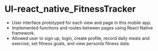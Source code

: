 # UI-react_native_FitnessTracker

- User interface prototyped for each view and page in this mobile app.
- Implemented functions and routes between pages using React Native framework.
- Allowed user to sign up, login, create profile, record daily meals and exercise, set fitness goals, and view personla fitness data. 
